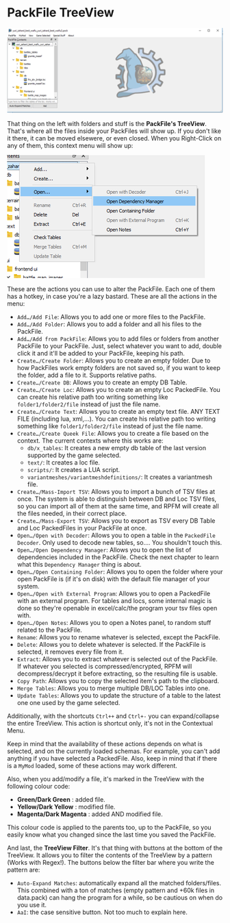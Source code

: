 # PackFile TreeView

![It's beautiful...](./images/image12.png)

That thing on the left with folders and stuff is the **PackFile's TreeView**. That's where all the files inside your PackFiles will show up. If you don't like it there, it can be moved elsewere, or even closed. When you Right-Click on any of them, this context menu will show up:

![Contextualize THIS!](./images/image13.png)

These are the actions you can use to alter the PackFile. Each one of them has a hotkey, in case you're a lazy bastard. These are all the actions in the menu:

- `Add…/Add File`: Allows you to add one or more files to the PackFile.
- `Add…/Add Folder`: Allows you to add a folder and all his files to the PackFile.
- `Add…/Add from PackFile`: Allows you to add files or folders from another PackFile to your PackFile. Just, select whatever you want to add, double click it and it'll be added to your PackFile, keeping his path.
- `Create…/Create Folder`: Allows you to create an empty folder. Due to how PackFiles work empty folders are not saved so, if you want to keep the folder, add a file to it. Supports relative paths.
- `Create…/Create DB`: Allows you to create an empty DB Table.
- `Create…/Create Loc`: Allows you to create an empty Loc PackedFile. You can create his relative path too writing something like `folder1/folder2/file` instead of just the file name.
- `Create…/Create Text`: Allows you to create an empty text file. ANY TEXT FILE (including lua, xml,...). You can create his relative path too writing something like `folder1/folder2/file` instead of just the file name.
- `Create…/Create Queek File`: Allows you to create a file based on the context. The current contexts where this works are:
    - `db/x_tables`: It creates a new empty db table of the last version supported by the game selected.
    - `text/`: It creates a loc file.
    - `scripts/`: It creates a LUA script.
    - `variantmeshes/variantmeshdefinitions/`: It creates a variantmesh file.
- `Create…/Mass-Import TSV`: Allows you to import a bunch of TSV files at once. The system is able to distinguish between DB and Loc TSV files, so you can import all of them at the same time, and RPFM will create all the files needed, in their correct place.
- `Create…/Mass-Export TSV`: Allows you to export as TSV every DB Table and Loc PackedFiles in your PackFile at once.
- `Open…/Open with Decoder`: Allows you to open a table in the `PackedFile Decoder`. Only used to decode new tables, so…. You shouldn't touch this.
- `Open…/Open Dependency Manager`: Allows you to open the list of dependencies included in the PackFile. Check the next chapter to learn what this `Dependency Manager` thing is about.
- `Open…/Open Containing Folder`: Allows you to open the folder where your open PackFile is (if it's on disk) with the default file manager of your system.
- `Open…/Open with External Program`: Allows you to open a PackedFile with an external program. For tables and locs, some internal magic is done so they're openable in excel/calc/the program your tsv files open with.
- `Open…/Open Notes`: Allows you to open a Notes panel, to random stuff related to the PackFile.
- `Rename`: Allows you to rename whatever is selected, except the PackFile.
- `Delete`: Allows you to delete whatever is selected. If the PackFile is selected, it removes every file from it.
- `Extract`: Allows you to extract whatever is selected out of the PackFile. If whatever you selected is compressed/encrypted, RPFM will decompress/decrypt it before extracting, so the resulting file is usable.
- `Copy Path`: Allows you to copy the selected item's path to the clipboard.
- `Merge Tables`: Allows you to merge multiple DB/LOC Tables into one.
- `Update Tables`: Allows you to update the structure of a table to the latest one one used by the game selected.

Additionally, with the shortcuts `Ctrl++` and `Ctrl+-` you can expand/collapse the entire TreeView. This action is shortcut only, it's not in the Contextual Menu.

Keep in mind that the availability of these actions depends on what is selected, and on the currently loaded schemas. For example, you can't add anything if you have selected a PackedFile. Also, keep in mind that if there is a `MyMod` loaded, some of these actions may work different.

Also, when you add/modify a file, it's marked in the TreeView with the following colour code:

- **Green/Dark Green** : added file.
- **Yellow/Dark Yellow** : modified file.
- **Magenta/Dark Magenta** : added AND modified file.

This colour code is applied to the parents too, up to the PackFile, so you easily know what you changed since the last time you saved the PackFile.

And last, the  **TreeView Filter**. It's that thing with buttons at the bottom of the TreeView. It allows you to filter the contents of the TreeView by a pattern (Works with Regex!). The buttons below the filter bar where you write the pattern are:

- `Auto-Expand Matches`: automatically expand all the matched folders/files. This combined with a ton of matches (empty pattern and +60k files in data.pack) can hang the program for a while, so be cautious on when do you use it.
- `AaI`: the case sensitive button. Not too much to explain here.
